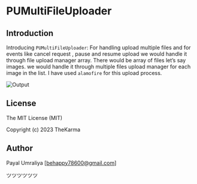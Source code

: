 # PUMultiFileUploader

## Introduction

Introducing `PUMultiFileUploader`: For handling upload multiple files and for events like cancel request , pause and resume upload we would handle it through file upload manager array. There would be array of files let’s say images. we would handle it through multiple files upload manager for each image in the list. I have used `alamofire` for this upload process.

![Output](https://i.postimg.cc/5yfCq4BW/Screenshot-2023-09-20-at-1-44-17-PM.png)

## License

The MIT License (MIT)

Copyright (c) 2023 TheKarma

## Author

Payal Umraliya [behappy78600@gmail.com] 

ツツツツツツ
